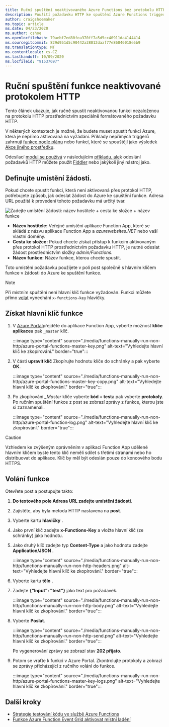 ```yaml
---
title: Ruční spuštění neaktivovaného Azure Functions bez protokolu HTTP
description: Použití požadavku HTTP ke spuštění Azure Functions triggeru bez protokolu HTTP
author: craigshoemaker
ms.topic: article
ms.date: 04/23/2020
ms.author: cshoe
ms.openlocfilehash: 79aebf7ed80fea370ff7a5d5cc40911da4144414
ms.sourcegitcommit: 829d951d5c90442a38012daaf77e86046018e5b9
ms.translationtype: MT
ms.contentlocale: cs-CZ
ms.lasthandoff: 10/09/2020
ms.locfileid: "91537697"
---
```

# <a name="manually-run-a-non-http-triggered-function"></a>Ruční spuštění funkce neaktivované protokolem HTTP

Tento článek ukazuje, jak ručně spustit neaktivovanou funkci nezaloženou na protokolu HTTP prostřednictvím speciálně formátovaného požadavku HTTP.

V některých kontextech je možné, že budete muset spustit funkci Azure, která je nepřímo aktivovaná na vyžádání.  Příklady nepřímých triggerů zahrnují [funkce podle plánu](./functions-create-scheduled-function.md) nebo funkcí, které se spouštějí jako výsledek [Akce jiného prostředku](./functions-create-storage-blob-triggered-function.md). 

Odesílací [modul se používá](https://www.getpostman.com/) v následujícím [příkladu, ale](https://curl.haxx.se/)k odeslání požadavků HTTP můžete použít [Fiddler](https://www.telerik.com/fiddler) nebo jakýkoli jiný nástroj jako.

## <a name="define-the-request-location"></a>Definujte umístění žádosti.

Pokud chcete spustit funkci, která není aktivovaná přes protokol HTTP, potřebujete způsob, jak odeslat žádost do Azure ke spuštění funkce. Adresa URL použitá k provedení tohoto požadavku má určitý tvar.

![Zadejte umístění žádosti: název hostitele + cesta ke složce + název funkce](./media/functions-manually-run-non-http/azure-functions-admin-url-anatomy.png)

- **Název hostitele:** Veřejné umístění aplikace Function App, které se skládá z názvu aplikace Function App a *azurewebsites.NET* nebo vaší vlastní domény.
- **Cesta ke složce:** Pokud chcete získat přístup k funkcím aktivovaným přes protokol HTTP prostřednictvím požadavku HTTP, je nutné odeslat žádost prostřednictvím složky *admin/Functions*.
- **Název funkce:** Název funkce, kterou chcete spustit.

Toto umístění požadavku použijete v poli post společně s hlavním klíčem funkce v žádosti do Azure ke spuštění funkce.

> [!NOTE]
> Při místním spuštění není hlavní klíč funkce vyžadován. Funkci můžete přímo [volat](#call-the-function) vynechání `x-functions-key` hlavičky.

## <a name="get-the-functions-master-key"></a>Získat hlavní klíč funkce

1. V [Azure Portal](https://portal.azure.com)přejděte do aplikace Function App, vyberte možnost **klíče aplikace**a pak `_master` klíč. 

    :::image type="content" source="./media/functions-manually-run-non-http/azure-portal-functions-master-key.png" alt-text="Vyhledejte hlavní klíč ke zkopírování." border="true":::

1. V části **upravit klíč** Zkopírujte hodnotu klíče do schránky a pak vyberte **OK**.

    :::image type="content" source="./media/functions-manually-run-non-http/azure-portal-functions-master-key-copy.png" alt-text="Vyhledejte hlavní klíč ke zkopírování." border="true":::

1. Po zkopírování *_Master* klíče vyberte **kód + test**a pak vyberte **protokoly**. Po ručním spuštění funkce z post se zobrazí zprávy z funkce, kterou jste si zaznamenali.

    :::image type="content" source="./media/functions-manually-run-non-http/azure-portal-function-log.png" alt-text="Vyhledejte hlavní klíč ke zkopírování." border="true":::

> [!CAUTION]  
> Vzhledem ke zvýšeným oprávněním v aplikaci Function App udělené hlavním klíčem byste tento klíč neměli sdílet s třetími stranami nebo ho distribuovat do aplikace. Klíč by měl být odeslán pouze do koncového bodu HTTPS.

## <a name="call-the-function"></a>Volání funkce

Otevřete post a postupujte takto:

1. **Do textového pole Adresa URL zadejte umístění žádosti**.
1. Zajistěte, aby byla metoda HTTP nastavena na **post**.
1. Vyberte kartu **hlavičky** .
1. Jako první klíč zadejte **x-Functions-Key** a vložte hlavní klíč (ze schránky) jako hodnotu.
1. Jako druhý klíč zadejte typ **Content-Type** a jako hodnotu zadejte **Application/JSON** .

    :::image type="content" source="./media/functions-manually-run-non-http/functions-manually-run-non-http-headers.png" alt-text="Vyhledejte hlavní klíč ke zkopírování." border="true":::

1. Vyberte kartu **tělo** .
1. Zadejte **{"Input": "test"}** jako text pro požadavek.

    :::image type="content" source="./media/functions-manually-run-non-http/functions-manually-run-non-http-body.png" alt-text="Vyhledejte hlavní klíč ke zkopírování." border="true":::

1. Vyberte **Poslat**.
        
    :::image type="content" source="./media/functions-manually-run-non-http/functions-manually-run-non-http-send.png" alt-text="Vyhledejte hlavní klíč ke zkopírování." border="true":::

    Po vygenerování zprávy se zobrazí stav **202 přijato**.

1. Potom se vraťte k funkci v Azure Portal. Zkontrolujte protokoly a zobrazí se zprávy přicházející z ručního volání do funkce.

    :::image type="content" source="./media/functions-manually-run-non-http/azure-portal-functions-master-key-logs.png" alt-text="Vyhledejte hlavní klíč ke zkopírování." border="true":::

## <a name="next-steps"></a>Další kroky

- [Strategie testování kódu ve službě Azure Functions](./functions-test-a-function.md)
- [Funkce Azure Function Event Grid aktivovat místní ladění](./functions-debug-event-grid-trigger-local.md)
